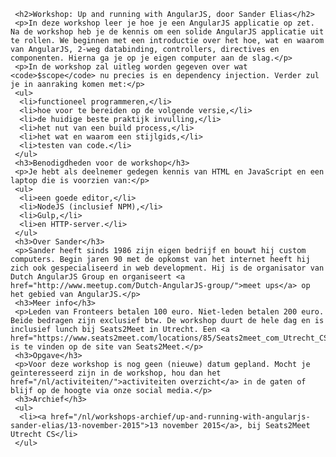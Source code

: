      <h2>Workshop: Up and running with AngularJS, door Sander Elias</h2>
     <p>In deze workshop leer je hoe je een AngularJS applicatie op zet. Na de workshop heb je de kennis om een solide AngularJS applicatie uit te rollen. We beginnen met een introductie over het hoe, wat en waarom van AngularJS, 2-weg databinding, controllers, directives en componenten. Hierna ga je op je eigen computer aan de slag.</p>
     <p>In de workshop zal uitleg worden gegeven over wat <code>$scope</code> nu precies is en dependency injection. Verder zul je in aanraking komen met:</p>
     <ul>
      <li>functioneel programmeren,</li>
      <li>hoe voor te bereiden op de volgende versie,</li>
      <li>de huidige beste praktijk invulling,</li>
      <li>het nut van een build process,</li>
      <li>het wat en waarom een stijlgids,</li>
      <li>testen van code.</li>
     </ul>
     <h3>Benodigdheden voor de workshop</h3>
     <p>Je hebt als deelnemer gedegen kennis van HTML en JavaScript en een laptop die is voorzien van:</p>
     <ul>
      <li>een goede editor,</li>
      <li>NodeJS (inclusief NPM),</li>
      <li>Gulp,</li>
      <li>en HTTP-server.</li>
     </ul>
     <h3>Over Sander</h3>
     <p>Sander heeft sinds 1986 zijn eigen bedrijf en bouwt hij custom computers. Begin jaren 90 met de opkomst van het internet heeft hij zich ook gespecialiseerd in web development. Hij is de organisator van Dutch AngularJS Group en organiseert <a href="http://www.meetup.com/Dutch-AngularJS-group/">meet ups</a> op het gebied van AngularJS.</p>
     <h3>Meer info</h3>
     <p>Leden van Fronteers betalen 100 euro. Niet-leden betalen 200 euro. Beide bedragen zijn exclusief btw. De workshop duurt de hele dag en is inclusief lunch bij Seats2Meet in Utrecht. Een <a href="https://www.seats2meet.com/locations/85/Seats2meet_com_Utrecht_CS">routebeschrijving</a> is te vinden op de site van Seats2Meet.</p>
     <h3>Opgave</h3>
     <p>Voor deze workshop is nog geen (nieuwe) datum gepland. Mocht je geïnteresseerd zijn in de workshop, hou dan het href="/nl/activiteiten/">activiteiten overzicht</a> in de gaten of blijf op de hoogte via onze social media.</p>
     <h3>Archief</h3>
     <ul>
      <li><a href="/nl/workshops-archief/up-and-running-with-angularjs-sander-elias/13-november-2015">13 november 2015</a>, bij Seats2Meet Utrecht CS</li>
     </ul>
